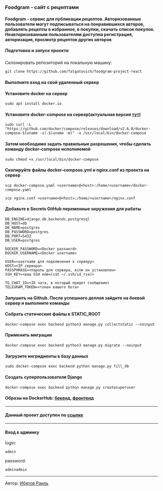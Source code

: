 ### Foodgram - сайт с рецептами

#### Foodgram - сервис для публикации рецептов. Авторизованные пользователи могут подписываться на понравившихся авторов, добавлять рецепты в избранное, в покупки, скачать список покупок. Неавторизованным пользователям доступна регистрация, авторизация, просмотр рецептов других авторов

##### Подготовка и запуск проекта

Склонировать репозиторий на локальную машину:

```
git clone https://github.com/Talgatovich/foodgram-project-react
```

#### Выполните вход на свой удаленный сервер

#### Установите docker на сервер

```
sudo apt install docker.io 
```

#### Установите docker-compose на сервер(актуальная версия [тут](https://github.com/docker/compose/releases))

```
sudo curl -L "https://github.com/docker/compose/releases/download/v2.6.0/docker-compose-$(uname -s)-$(uname -m)" -o /usr/local/bin/docker-compose
```

#### Затем необходимо задать правильные разрешения, чтобы сделать команду docker-compose исполняемой

```
sudo chmod +x /usr/local/bin/docker-compose
```

#### Скопируйте файлы docker-compose.yml и nginx.conf из проекта на сервер

```
scp docker-compose.yaml <username>@<host>:/home/<username>/docker-compose.yaml
```

```
scp nginx.conf <username>@<host>:/home/<username>/nginx.conf
```

#### Добавьте в Secrets GitHub переменные окружения для работы

```
DB_ENGINE=django.db.backends.postgresql
DB_HOST=db
DB_NAME=postgres
DB_PASSWORD=postgres
DB_PORT=5432
DB_USER=postgres

DOCKER_PASSWORD=<Docker password>
DOCKER_USERNAME=<Docker username>

USER=<username для подключения к серверу>
HOST=<IP сервера>
PASSPHRASE=<пароль для сервера, если он установлен>
SSH_KEY=<ваш SSH ключ(cat ~/.ssh/id_rsa)>

TG_CHAT_ID=<ID чата, в который придет сообщение>
TELEGRAM_TOKEN=<токен вашего бота>
```

#### Запушить на Github. После успешного деплоя зайдите на боевой сервер и выполните команды

#### Собрать статические файлы в STATIC_ROOT

```
docker-compose exec backend python3 manage.py collectstatic --noinput
```

#### Применить миграции

```
docker-compose exec backend python3 manage.py migrate --noinput
```

#### Загрузите ингридиенты в базу данных

```
sudo docker-compose exec backend python manage.py fill_db
```

#### Создать суперпользователя Django

```
docker-compose exec backend python manage.py createsuperuser
```

#### Образы на DockerHub: [бекенд](https://hub.docker.com/repository/docker/talgatovich/foodgram), [фронтенд](https://hub.docker.com/repository/docker/talgatovich/foodgram_frontend)

---

#### Данный проект доступен по [ссылке](http://84.252.138.21/)

---

#### Вход в админку

login:

```
admin
```

password:

```
adminadmin
```

---

Автор: [Ибятов Раиль](https://github.com/Talgatovich)
